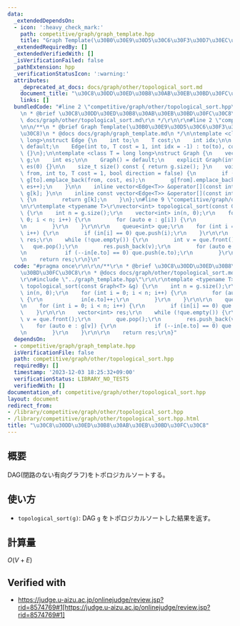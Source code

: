 ```yaml
---
data:
  _extendedDependsOn:
  - icon: ':heavy_check_mark:'
    path: competitive/graph/graph_template.hpp
    title: "Graph Template(\u30B0\u30E9\u30D5\u30C6\u30F3\u30D7\u30EC\u30FC\u30C8)"
  _extendedRequiredBy: []
  _extendedVerifiedWith: []
  _isVerificationFailed: false
  _pathExtension: hpp
  _verificationStatusIcon: ':warning:'
  attributes:
    _deprecated_at_docs: docs/graph/other/topological_sort.md
    document_title: "\u30C8\u30DD\u30ED\u30B8\u30AB\u30EB\u30BD\u30FC\u30C8"
    links: []
  bundledCode: "#line 2 \"competitive/graph/other/topological_sort.hpp\"\n\r\n/**\r\
    \n * @brief \u30C8\u30DD\u30ED\u30B8\u30AB\u30EB\u30BD\u30FC\u30C8\r\n * @docs\
    \ docs/graph/other/topological_sort.md\r\n */\r\n\r\n#line 2 \"competitive/graph/graph_template.hpp\"\
    \n\n/**\n * @brief Graph Template(\u30B0\u30E9\u30D5\u30C6\u30F3\u30D7\u30EC\u30FC\
    \u30C8)\n * @docs docs/graph/graph_template.md\n */\n\ntemplate <class T = long\
    \ long>\nstruct Edge {\n    int to;\n    T cost;\n    int idx;\n\n    Edge() =\
    \ default;\n    Edge(int to, T cost = 1, int idx = -1) : to(to), cost(cost), idx(idx)\
    \ {}\n};\n\ntemplate <class T = long long>\nstruct Graph {\n    vector<vector<Edge<T>>>\
    \ g;\n    int es;\n\n    Graph() = default;\n    explicit Graph(int n) : g(n),\
    \ es(0) {}\n\n    size_t size() const { return g.size(); }\n    void add_edge(int\
    \ from, int to, T cost = 1, bool direction = false) {\n        if (!direction)\
    \ g[to].emplace_back(from, cost, es);\n        g[from].emplace_back(to, cost,\
    \ es++);\n    }\n\n    inline vector<Edge<T>> &operator[](const int &k) { return\
    \ g[k]; }\n\n    inline const vector<Edge<T>> &operator[](const int &k) const\
    \ {\n        return g[k];\n    }\n};\n#line 9 \"competitive/graph/other/topological_sort.hpp\"\
    \n\r\ntemplate <typename T>\r\nvector<int> topological_sort(const Graph<T> &g)\
    \ {\r\n    int n = g.size();\r\n    vector<int> in(n, 0);\r\n    for (int i =\
    \ 0; i < n; i++) {\r\n        for (auto e : g[i]) {\r\n            in[e.to]++;\r\
    \n        }\r\n    }\r\n\r\n    queue<int> que;\r\n    for (int i = 0; i < n;\
    \ i++) {\r\n        if (in[i] == 0) que.push(i);\r\n    }\r\n\r\n    vector<int>\
    \ res;\r\n    while (!que.empty()) {\r\n        int v = que.front();\r\n     \
    \   que.pop();\r\n        res.push_back(v);\r\n        for (auto e : g[v]) {\r\
    \n            if (--in[e.to] == 0) que.push(e.to);\r\n        }\r\n    }\r\n\r\
    \n    return res;\r\n}\n"
  code: "#pragma once\r\n\r\n/**\r\n * @brief \u30C8\u30DD\u30ED\u30B8\u30AB\u30EB\
    \u30BD\u30FC\u30C8\r\n * @docs docs/graph/other/topological_sort.md\r\n */\r\n\
    \r\n#include \"../graph_template.hpp\"\r\n\r\ntemplate <typename T>\r\nvector<int>\
    \ topological_sort(const Graph<T> &g) {\r\n    int n = g.size();\r\n    vector<int>\
    \ in(n, 0);\r\n    for (int i = 0; i < n; i++) {\r\n        for (auto e : g[i])\
    \ {\r\n            in[e.to]++;\r\n        }\r\n    }\r\n\r\n    queue<int> que;\r\
    \n    for (int i = 0; i < n; i++) {\r\n        if (in[i] == 0) que.push(i);\r\n\
    \    }\r\n\r\n    vector<int> res;\r\n    while (!que.empty()) {\r\n        int\
    \ v = que.front();\r\n        que.pop();\r\n        res.push_back(v);\r\n    \
    \    for (auto e : g[v]) {\r\n            if (--in[e.to] == 0) que.push(e.to);\r\
    \n        }\r\n    }\r\n\r\n    return res;\r\n}"
  dependsOn:
  - competitive/graph/graph_template.hpp
  isVerificationFile: false
  path: competitive/graph/other/topological_sort.hpp
  requiredBy: []
  timestamp: '2023-12-03 18:25:32+09:00'
  verificationStatus: LIBRARY_NO_TESTS
  verifiedWith: []
documentation_of: competitive/graph/other/topological_sort.hpp
layout: document
redirect_from:
- /library/competitive/graph/other/topological_sort.hpp
- /library/competitive/graph/other/topological_sort.hpp.html
title: "\u30C8\u30DD\u30ED\u30B8\u30AB\u30EB\u30BD\u30FC\u30C8"
---
```

## 概要
DAG(閉路のない有向グラフ)をトポロジカルソートする。

## 使い方
- `topological_sort(g)`: DAG `g` をトポロジカルソートした結果を返す。

## 計算量
$O(V+E)$

## Verified with
- https://judge.u-aizu.ac.jp/onlinejudge/review.jsp?rid=8574769#1[https://judge.u-aizu.ac.jp/onlinejudge/review.jsp?rid=8574769#1]